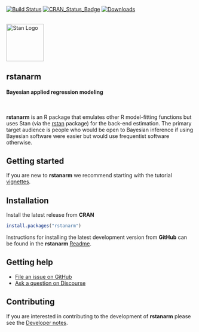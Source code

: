 [![Build Status](https://travis-ci.org/stan-dev/rstanarm.svg?branch=master)](https://travis-ci.org/stan-dev/rstanarm)
[![CRAN\_Status\_Badge](http://www.r-pkg.org/badges/version/rstanarm?color=blue)](http://cran.r-project.org/package=rstanarm)
[![Downloads](http://cranlogs.r-pkg.org/badges/rstanarm?color=blue)](http://cran.rstudio.com/package=rstanarm)

<br>

<div style="text-align:left">
<span><a href="http://mc-stan.org">
<img src="https://raw.githubusercontent.com/stan-dev/logos/master/logo_tm.png" width=100 alt="Stan Logo"/> </a><h2><strong>rstanarm</strong></h2>
<h4>Bayesian applied regression modeling</h4></span>
</div>

<br>

**rstanarm** is an R package that emulates other R model-fitting functions but
uses Stan (via the [rstan](http://mc-stan.org/rstan/) package)
for the back-end estimation. The primary target audience is people who would be
open to Bayesian inference if using Bayesian software were easier but would use
frequentist software otherwise.

## Getting started

If you are new to **rstanarm** we recommend starting with the tutorial
[vignettes](http://mc-stan.org/rstanarm/articles/).

## Installation

Install the latest release from **CRAN**

```r
install.packages("rstanarm")
```

Instructions for installing the latest development version from **GitHub** can
be found in the **rstanarm** [Readme](https://github.com/stan-dev/rstanarm#installation).


## Getting help

* [File an issue on GitHub](https://github.com/stan-dev/rstanarm/issues)
* [Ask a question on Discourse](http://discourse.mc-stan.org/)

## Contributing

If you are interested in contributing to the development of **rstanarm** please
see the [Developer notes](http://mc-stan.org/rstanarm/dev-notes/index.html).
